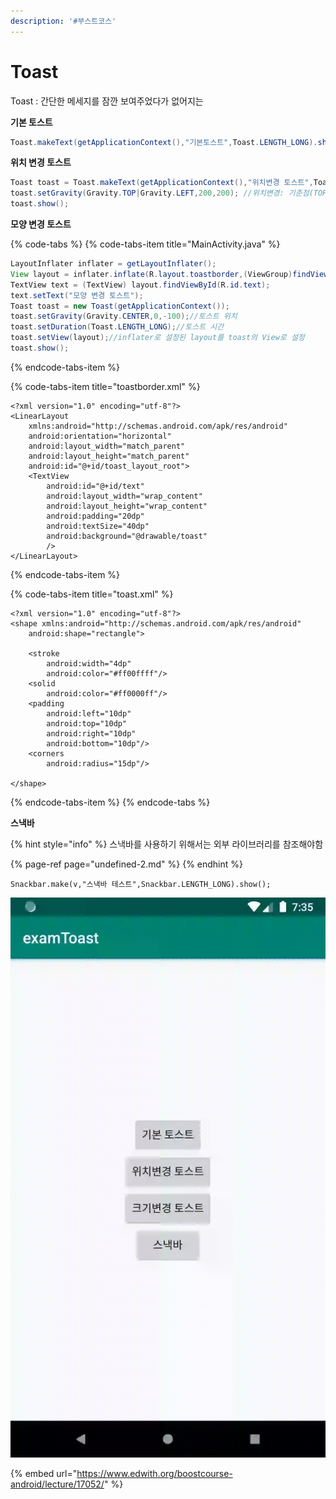 ```yaml
---
description: '#부스트코스'
---
```


# Toast

Toast : 간단한 메세지를 잠깐 보여주었다가 없어지는 

**기본 토스트**

```java
Toast.makeText(getApplicationContext(),"기본토스트",Toast.LENGTH_LONG).show();
```

**위치 변경 토스트**

```java
Toast toast = Toast.makeText(getApplicationContext(),"위치변경 토스트",Toast.LENGTH_LONG);
toast.setGravity(Gravity.TOP|Gravity.LEFT,200,200); //위치변경: 기준점(TOP,LEFT)을 기준으로 200,200에 해당하는 좌표로 지
toast.show();
```

**모양 변경 토스트**

{% code-tabs %}
{% code-tabs-item title="MainActivity.java" %}
```java
LayoutInflater inflater = getLayoutInflater();
View layout = inflater.inflate(R.layout.toastborder,(ViewGroup)findViewById(R.id.toast_layout_root));
TextView text = (TextView) layout.findViewById(R.id.text);
text.setText("모양 변경 토스트");
Toast toast = new Toast(getApplicationContext());
toast.setGravity(Gravity.CENTER,0,-100);//토스트 위치
toast.setDuration(Toast.LENGTH_LONG);//토스트 시간
toast.setView(layout);//inflater로 설정된 layout를 toast의 View로 설정 
toast.show();
```
{% endcode-tabs-item %}

{% code-tabs-item title="toastborder.xml" %}
```markup
<?xml version="1.0" encoding="utf-8"?>
<LinearLayout
    xmlns:android="http://schemas.android.com/apk/res/android"
    android:orientation="horizontal"
    android:layout_width="match_parent"
    android:layout_height="match_parent"
    android:id="@+id/toast_layout_root">
    <TextView
        android:id="@+id/text"
        android:layout_width="wrap_content"
        android:layout_height="wrap_content"
        android:padding="20dp"
        android:textSize="40dp"
        android:background="@drawable/toast"
        />
</LinearLayout>

```
{% endcode-tabs-item %}

{% code-tabs-item title="toast.xml" %}
```markup
<?xml version="1.0" encoding="utf-8"?>
<shape xmlns:android="http://schemas.android.com/apk/res/android"
    android:shape="rectangle">

    <stroke
        android:width="4dp"
        android:color="#ff00ffff"/>
    <solid
        android:color="#ff0000ff"/>
    <padding
        android:left="10dp"
        android:top="10dp"
        android:right="10dp"
        android:bottom="10dp"/>
    <corners
        android:radius="15dp"/>

</shape>

```
{% endcode-tabs-item %}
{% endcode-tabs %}

**스낵바** 

{% hint style="info" %}
스낵바를 사용하기 위해서는 외부 라이브러리를 참조해야함 

{% page-ref page="undefined-2.md" %}
{% endhint %}

```text
Snackbar.make(v,"스낵바 테스트",Snackbar.LENGTH_LONG).show();
```

![Toast &#xD14C;&#xC2A4;&#xD2B8;](../.gitbook/assets/toast.gif)

{% embed url="https://www.edwith.org/boostcourse-android/lecture/17052/" %}



